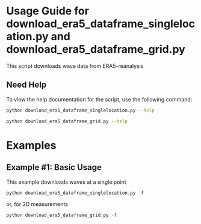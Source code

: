 # Usage Guide for download_era5_dataframe_singlelocation.py and download_era5_dataframe_grid.py

This script downloads wave data from ERA5-reanalysis

## Need Help

To view the help documentation for the script, use the following command:

```bash
python download_era5_dataframe_singlelocation.py --help
```

```bash
python download_era5_dataframe_grid.py --help
```

# Examples

## Example #1: Basic Usage

This example downloads waves at a single point

```python
python download_era5_dataframe_singlelocation.py -f 
```

or, for 2D measurements

```python
python download_era5_dataframe_grid.py -f 
```

<!-- 

- `-s`: Sets the integer threshold for outlier detection. Here it is set to 3.

<details>
<summary>More details</summary>
The threshold determines how many standard deviations a data point must deviate from the median within a sliding window to be considered an outlier.
If a data point's deviation exceeds this threshold, it is flagged as an outlier and can be replaced by the median value of the window.
</details>

- `-i`: Sets the number of iterations for applying the Hampel filter. Here it is set to 5, meaning the filter will be applied for 5 iterations.

<details>
<summary>More details</summary>
The number of iterations in the Hampel filter determines how many times the filter is applied to the data. Multiple iterations can enhance the effectiveness of outlier removal by progressively refining the data and eliminating any residual outliers that may not have been detected in earlier passes.
</details>

- `-w`: Sets the window size as a percentage of the data length. Here it is set to 20% of the data length.
<details>
<summary>More details</summary>
The window size in the Hampel filter specifies the span of data points (as a percentage of the total data length) around each target point that are used to calculate the median and median absolute deviation. This sliding window determines the local context for outlier detection, with a larger window capturing more data points and a smaller window providing a more localized analysis.
</details>

- `-p`: If 1, make a plot
<details>
<summary>More details</summary>
A flag to make (or suppress) a plot
</details> -->
